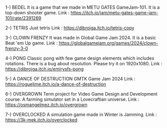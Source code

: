 1-) BEDEL
  It is a game that we made in METU GATES GameJam-101. It is a top-down shooter game.
Link : https://itch.io/jam/metu-gates-game-jam-101/rate/2391269

2-) TETRIS
  Just tetris
Link : https://dibrojga.itch.io/tetris-copy

3-) CLOWN FRENZY
  It was made in Global Game Jam 2024. It is a basic Beat 'em Up game.
Link : https://globalgamejam.org/games/2024/clown-frenzy-3-0

4-) PONG
  Classic pong with few game design elements which includes rotations. There is a bug about resolution. Please try it on 1920x1080.
Link : https://dibrojga.itch.io/emirysfs-pong

5-) A DANCE OF DESTRUCTION
  GMTK Game Jam 2024
Link : https://roguelime.itch.io/a-dance-of-destruction

6-) OVERGROWN
   Term project for Video Game Design and Development course. A farming simulator set in a Lovecraftian universe.
Link :  https://osmangelmez.itch.io/overgrown

7-) OVERCLOCKED
  A simulation game made in Winter is Jamming.
Link : https://3k-mek.itch.io/overclocked
